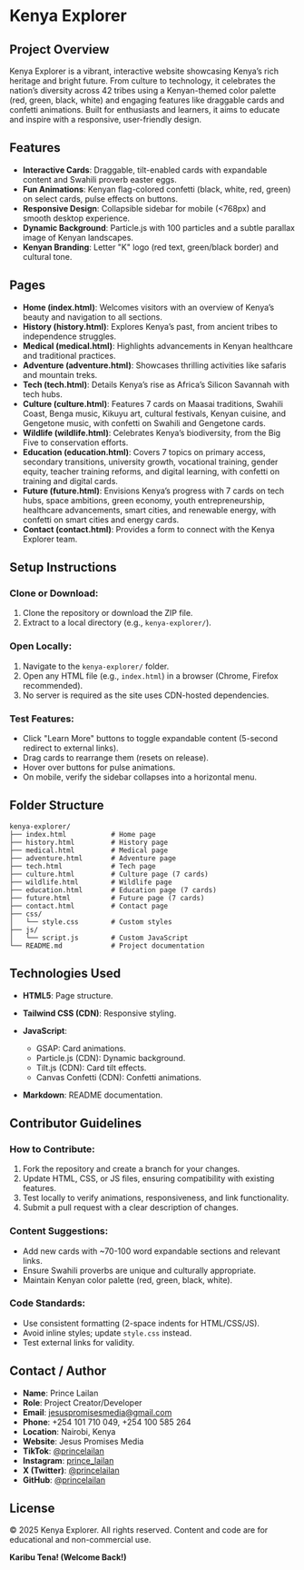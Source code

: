 # Kenya Explorer

## Project Overview

Kenya Explorer is a vibrant, interactive website showcasing Kenya’s rich heritage and bright future. From culture to technology, it celebrates the nation’s diversity across 42 tribes using a Kenyan-themed color palette (red, green, black, white) and engaging features like draggable cards and confetti animations. Built for enthusiasts and learners, it aims to educate and inspire with a responsive, user-friendly design.

## Features

* **Interactive Cards**: Draggable, tilt-enabled cards with expandable content and Swahili proverb easter eggs.
* **Fun Animations**: Kenyan flag-colored confetti (black, white, red, green) on select cards, pulse effects on buttons.
* **Responsive Design**: Collapsible sidebar for mobile (<768px) and smooth desktop experience.
* **Dynamic Background**: Particle.js with 100 particles and a subtle parallax image of Kenyan landscapes.
* **Kenyan Branding**: Letter "K" logo (red text, green/black border) and cultural tone.

## Pages

* **Home (index.html)**: Welcomes visitors with an overview of Kenya’s beauty and navigation to all sections.
* **History (history.html)**: Explores Kenya’s past, from ancient tribes to independence struggles.
* **Medical (medical.html)**: Highlights advancements in Kenyan healthcare and traditional practices.
* **Adventure (adventure.html)**: Showcases thrilling activities like safaris and mountain treks.
* **Tech (tech.html)**: Details Kenya’s rise as Africa’s Silicon Savannah with tech hubs.
* **Culture (culture.html)**: Features 7 cards on Maasai traditions, Swahili Coast, Benga music, Kikuyu art, cultural festivals, Kenyan cuisine, and Gengetone music, with confetti on Swahili and Gengetone cards.
* **Wildlife (wildlife.html)**: Celebrates Kenya’s biodiversity, from the Big Five to conservation efforts.
* **Education (education.html)**: Covers 7 topics on primary access, secondary transitions, university growth, vocational training, gender equity, teacher training reforms, and digital learning, with confetti on training and digital cards.
* **Future (future.html)**: Envisions Kenya’s progress with 7 cards on tech hubs, space ambitions, green economy, youth entrepreneurship, healthcare advancements, smart cities, and renewable energy, with confetti on smart cities and energy cards.
* **Contact (contact.html)**: Provides a form to connect with the Kenya Explorer team.

## Setup Instructions

### Clone or Download:

1. Clone the repository or download the ZIP file.
2. Extract to a local directory (e.g., `kenya-explorer/`).

### Open Locally:

1. Navigate to the `kenya-explorer/` folder.
2. Open any HTML file (e.g., `index.html`) in a browser (Chrome, Firefox recommended).
3. No server is required as the site uses CDN-hosted dependencies.

### Test Features:

* Click "Learn More" buttons to toggle expandable content (5-second redirect to external links).
* Drag cards to rearrange them (resets on release).
* Hover over buttons for pulse animations.
* On mobile, verify the sidebar collapses into a horizontal menu.

## Folder Structure

```
kenya-explorer/
├── index.html           # Home page
├── history.html         # History page
├── medical.html         # Medical page
├── adventure.html       # Adventure page
├── tech.html            # Tech page
├── culture.html         # Culture page (7 cards)
├── wildlife.html        # Wildlife page
├── education.html       # Education page (7 cards)
├── future.html          # Future page (7 cards)
├── contact.html         # Contact page
├── css/
│   └── style.css        # Custom styles
├── js/
│   └── script.js        # Custom JavaScript
└── README.md            # Project documentation
```

## Technologies Used

* **HTML5**: Page structure.
* **Tailwind CSS (CDN)**: Responsive styling.
* **JavaScript**:

  * GSAP: Card animations.
  * Particle.js (CDN): Dynamic background.
  * Tilt.js (CDN): Card tilt effects.
  * Canvas Confetti (CDN): Confetti animations.
* **Markdown**: README documentation.

## Contributor Guidelines

### How to Contribute:

1. Fork the repository and create a branch for your changes.
2. Update HTML, CSS, or JS files, ensuring compatibility with existing features.
3. Test locally to verify animations, responsiveness, and link functionality.
4. Submit a pull request with a clear description of changes.

### Content Suggestions:

* Add new cards with \~70-100 word expandable sections and relevant links.
* Ensure Swahili proverbs are unique and culturally appropriate.
* Maintain Kenyan color palette (red, green, black, white).

### Code Standards:

* Use consistent formatting (2-space indents for HTML/CSS/JS).
* Avoid inline styles; update `style.css` instead.
* Test external links for validity.

## Contact / Author

* **Name**: Prince Lailan
* **Role**: Project Creator/Developer
* **Email**: [jesuspromisesmedia@gmail.com](mailto:jesuspromisesmedia@gmail.com)
* **Phone**: +254 101 710 049, +254 100 585 264
* **Location**: Nairobi, Kenya
* **Website**: Jesus Promises Media
* **TikTok**: [@princelailan](https://tiktok.com/@princelailan)
* **Instagram**: [prince\_lailan](https://instagram.com/prince_lailan)
* **X (Twitter)**: [@princelailan](https://twitter.com/princelailan)
* **GitHub**: [@princelailan](https://github.com/princelailan)

## License

© 2025 Kenya Explorer. All rights reserved. Content and code are for educational and non-commercial use.

**Karibu Tena! (Welcome Back!)**

